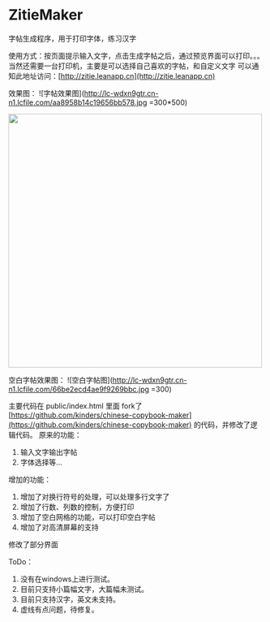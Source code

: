 # ZitieMaker
字帖生成程序，用于打印字体，练习汉字


使用方式：按页面提示输入文字，点击生成字帖之后，通过预览界面可以打印。。。当然还需要一台打印机，主要是可以选择自己喜欢的字帖，和自定义文字
可以通知此地址访问：[http://zitie.leanapp.cn](http://zitie.leanapp.cn)

效果图：
![字帖效果图](http://lc-wdxn9gtr.cn-n1.lcfile.com/aa8958b14c19656bb578.jpg =300*500)

<img src="http://lc-wdxn9gtr.cn-n1.lcfile.com/aa8958b14c19656bb578.jpg" width="500"/>

空白字帖效果图：
![空白字帖图](http://lc-wdxn9gtr.cn-n1.lcfile.com/66be2ecd4ae9f9269bbc.jpg =300)

主要代码在 public/index.html 里面
fork了 [https://github.com/kinders/chinese-copybook-maker](https://github.com/kinders/chinese-copybook-maker) 的代码，并修改了逻辑代码。
原来的功能：
1. 输入文字输出字帖
2. 字体选择等...

增加的功能：
 1. 增加了对换行符号的处理，可以处理多行文字了
 2. 增加了行数、列数的控制，方便打印
 3. 增加了空白网格的功能，可以打印空白字帖
 4. 增加了对高清屏幕的支持

修改了部分界面

ToDo：
 1. 没有在windows上进行测试。
 2. 目前只支持小篇幅文字，大篇幅未测试。
 3. 目前只支持汉字，英文未支持。
 4. 虚线有点问题，待修复。